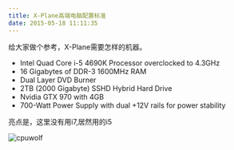 ```yaml
---
title: X-Plane高端电脑配置标准
date: 2015-05-18 11:11:35
---
```


给大家做个参考，X-Plane需要怎样的机器。



* Intel Quad Core i-5 4690K Processor overclocked to 4.3GHz
* 16 Gigabytes of DDR-3 1600MHz RAM
* Dual Layer DVD Burner
* 2TB (2000 Gigabyte) SSHD Hybrid Hard Drive
* Nvidia GTX 970 with 4GB
* 700-Watt Power Supply with dual +12V rails for power stability





亮点是，这里没有用i7,居然用的i5



![cpuwolf](/images/data/attachment/201505/18/191122icpphct1p3h2duzu.jpg)



